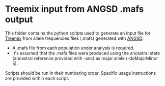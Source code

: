 # Treemix input from ANGSD .mafs output

This folder contains the python scripts used to generate an input file for [Treemix](https://bitbucket.org/nygcresearch/treemix/wiki/Home) from allele frequencies files (.mafs) generated with [ANGSD](http://www.popgen.dk/angsd/index.php/ANGSD).
* A .mafs file from each population under analysis is required.
* It's assumed that the .mafs files were produced using the ancestral state (ancestral reference provided with -anc) as major allele (-doMajorMinor 5).

Scripts should be run in their numbering order. Specific usage instructions are provided within each script.
